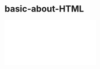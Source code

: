 # basic-about-HTML
![alt text](file:///C:/Users/nghie/OneDrive/M%C3%A1y%20t%C3%ADnh/simple_website/basic.html#)
